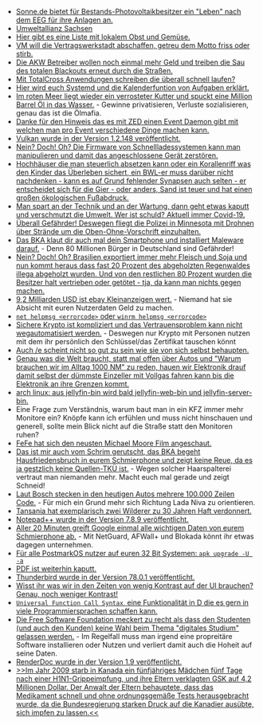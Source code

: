 * [Sonne.de bietet für Bestands-Photovoltaikbesitzer ein "Leben" nach dem EEG für ihre Anlagen an.](https://www.sonnenseite.com/de/energie/sonnen-ffnet-sonnencommunity-fr-post-eeg-pv-anlagen.html)
* [Umweltallianz Sachsen](https://www.umweltallianz.sachsen.de/)
* [Hier gibt es eine Liste mit lokalem Obst und Gemüse.](https://www.regionales.sachsen.de/anbieter)
* [VM will die Vertragswerkstadt abschaffen, getreu dem Motto friss oder stirb.](https://www.golem.de/news/agenturmodell-rabatte-wird-es-beim-vw-id-3-nicht-geben-2007-149736.html)
* [Die AKW Betreiber wollen noch einmal mehr Geld und treiben die Sau des totalen Blackouts erneut durch die Straßen.](https://www.sonnenseite.com/de/energie/atomkraft-das-letzte-gefecht.html)
* [Mit TotalCross Anwendungen schreiben die überall schnell laufen?](https://opensource.com/article/20/7/totalcross-cross-platform-development)
* [Hier wird euch Systemd und die Kalenderfuntion von Aufgaben erklärt.](https://opensource.com/article/20/7/systemd-calendar-timespans)
* [Im roten Meer liegt wieder ein verrosteter Kutter und spuckt eine Million Barrel Öl in das Wasser.](https://www.sonnenseite.com/de/umwelt/eine-million-barrel-l-bedrohen-das-rote-meer.html) - Gewinne privatisieren, Verluste sozialisieren, genau das ist die Ölmafia.
* [Danke für den Hinweis das es mit ZED einen Event Daemon gibt mit welchen man pro Event verschiedene Dinge machen kann.](https://utcc.utoronto.ca/~cks/space/blog/linux/ZFSZEDPraise)
* [Vulkan wurde in der Version 1.2.148 veröffentlicht.](https://www.phoronix.com/scan.php?page=news_item&px=Vulkan-1.2.148-Released)
* [Nein? Doch! Oh? Die Firmware von Schnellladessystemen kann man manipulieren und damit das angeschlossene Gerät zerstören.](https://www.golem.de/news/sicherheitsluecke-ladegeraet-firmware-kann-angeschlossene-geraete-zerstoeren-2007-149753.html)
* [Hochhäuser die man steuerlich absetzen kann oder ein Korallenriff was den Kinder das Überleben sichert, ein BWL-er muss darüber nicht nachdenken - kann es auf Grund fehlender Synapsen auch selten - er entscheidet sich für die Gier - oder anders, Sand ist teuer und hat einen großen ökologischen Fußabdruck.](https://netzfrauen.org/2020/07/20/sand-3/)
* [Man spart an der Technik und an der Wartung, dann geht etwas kaputt und verschmutzt die Umwelt. Wer ist schuld? Aktuell immer Covid-19.](https://www.sonnenseite.com/de/umwelt/ecuador-die-stille-umweltkatastrophe-im-amazonas.html)
* [Überall Gefährder! Deswegen fliegt die Polizei in Minnesota mit Drohnen über Strände um die Oben-Ohne-Vorschrift einzuhalten.](https://www.golem.de/news/ueberwachung-us-polizei-sucht-mit-drohne-nach-unbekleideten-badegaesten-2007-149779.html)
* [Das BKA klaut dir auch mal dein Smartphone und installiert Maleware darauf.](https://www.golem.de/news/strafverfolgung-bka-liest-nachrichten-per-whatsapp-synchronisation-mit-2007-149772.html) - Denn 80 Millionen Bürger in Deutschland sind Gefährder!
* [Nein? Doch! Oh? Brasilien exportiert immer mehr Fleisch und Soja und nun kommt heraus dass fast 20 Prozent des abgeholzten Regenwaldes illega abgeholzt wurden. Und von den restlichen 80 Prozent wurden die Besitzer halt vertrieben oder getötet - tja, da kann man nichts gegen machen.](https://www.sonnenseite.com/de/wirtschaft/brasilien-noch-viele-schmutzige-agrar-exporte.html)
* [9,2 Milliarden USD ist ebay Kleinanzeigen wert.](https://www.golem.de/news/adevinta-ebay-verkauft-kleinanzeigenmarkt-fuer-9-2-milliarden-dollar-2007-149777.html) - Niemand hat sie Absicht mit euren Nutzerdaten Geld zu machen.
* [`net helpmsg <errorcode>` oder `winrm helpmsg <errorcode>`](https://www.windowspro.de/tool/fehlermeldungen-windows-10-auswerten-microsoft-error-lookup-tool)
* [Sichere Krypto ist kompliziert und das Vertrauensproblem kann nicht wegautomatisiert werden.](https://blog.fefe.de/?ts=a1e87b6f) - Deswegen nur Krypto mit Personen nutzen mit dem ihr persönlich den Schlüssel/das Zertifikat tauschen könnt
* [Auch /e scheint nicht so gut zu sein wie sie von sich selbst behaupten.](https://www.kuketz-blog.de/e-eine-datenschutzfreundliche-android-alternative/)
* [Genau was die Welt braucht, statt mal offen über Autos und "Warum brauchen wir im Alltag 1000 NM" zu reden, hauen wir Elektronik drauf damit selbst der dümmste Einzeller mit Vollgas fahren kann bis die Elektronik an ihre Grenzen kommt.](https://www.golem.de/news/audi-e-tron-s-sportback-stark-schnell-idiotensicher-2007-149781.html)
* [arch linux: aus jellyfin-bin wird bald jellyfin-web-bin und jellyfin-server-bin.](https://aur.archlinux.org/packages/jellyfin-bin/)
* Eine Frage zum Verständnis, warum baut man in ein KFZ immer mehr Monitore ein? Knöpfe kann ich erfühlen und muss nicht hinschauen und generell, sollte mein Blick nicht auf die Straße statt den Monitoren ruhen?
* [FeFe hat sich den neusten Michael Moore Film angeschaut.](https://blog.fefe.de/?ts=a1e948e1)
* [Das ist mir auch vom Schrim gerutscht, das BKA begeht Hausfriedensbruch in eurem Schmierphone und zeigt keine Reue, da es ja gestzlich keine Quellen-TKÜ ist.](https://blog.fefe.de/?ts=a1e9841e) - Wegen solcher Haarspalterei vertraut man niemanden mehr. Macht euch mal gerade und zeigt Schneid!
* [Laut Bosch stecken in den heutigen Autos mehrere 100.000 Zeilen Code.](https://www.golem.de/news/17-000-mitarbeiter-bosch-gruendet-riesige-software-unternehmenseinheit-2007-149797.html) - Für mich ein Grund mehr sich Richtung Lada Niva zu orientieren.
* [Tansania hat exemplarisch zwei Wilderer zu 30 Jahren Haft verdonnert.](https://netzfrauen.org/2020/07/21/malawi-2/)
* [Notepad++ wurde in der Version 7.8.9 veröffentlicht.](https://www.planet3dnow.de/cms/56983-notepad-7-8-9/)
* [Aller 20 Minuten greift Google einmal alle wichtigen Daten von eurem Schmierphone ab.](https://www.kuketz-blog.de/take-back-control-googles-datensammelwut-unter-android-einschraenken/) - Mit NetGuard, AFWall+ und Blokada könnt ihr etwas dagegen unternehmen.
* [Für alle PostmarkOS nutzer auf euren 32 Bit Systemen: `apk upgrade -U -a`](https://postmarketos.org/blog/2020/07/21/breaking-update-in-edge/)
* [PDF ist weiterhin kaputt.](https://www.golem.de/news/sicherheitsluecke-pdf-signaturen-immer-noch-unsicher-2007-149802.html)
* [Thunderbird wurde in der Version 78.0.1 veröffentlicht.](https://www.ghacks.net/2020/07/22/thunderbird-78-0-1-has-been-released/)
* [Wisst ihr was wir in den Zeiten von wenig Kontrast auf der UI brauchen? Genau, noch weniger Kontrast!](https://www.golem.de/news/benutzeroberflaeche-so-soll-das-neue-microsoft-office-aussehen-2007-149799.html)
* [`Universal Function Call Syntax`, eine Funktionalität in D die es gern in viele Programmiersprachen schaffen kann.](https://opensource.com/article/20/7/d-programming)
* [Die Free Software Foundation meckert zu recht als dass den Studenten (und auch den Kunden) keine Wahl beim Thema "digitales Studium" gelassen werden.](https://my.fsf.org/give-students-userfreedom) - Im Regelfall muss man irgend eine propreitäre Software installieren oder Nutzen und verliert damit auch die Hoheit auf seine Daten.
* [RenderDoc wurde in der Version 1.9 veröffentlicht.](https://www.phoronix.com/scan.php?page=news_item&px=RenderDoc-1.9-Released)
* [>>Im Jahr 2009 starb in Kanada ein fünfjähriges Mädchen fünf Tage nach einer H1N1-Grippeimpfung, und ihre Eltern verklagten GSK auf 4,2 Millionen Dollar. Der Anwalt der Eltern behauptete, dass das Medikament schnell und ohne ordnungsgemäße Tests herausgebracht wurde, da die Bundesregierung starken Druck auf die Kanadier ausübte, sich impfen zu lassen.<<](https://npr.news.eulu.info/2020/07/22/nur-ein-kleiner-piekser-die-geschichte-von-bill-gates-teil-2/)
